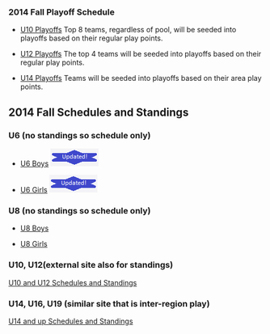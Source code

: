 ### 2014 Fall Playoff Schedule

* [U10 Playoffs](/docs/Fall2014/2014-U10-Playoffs.pdf) Top 8 teams, regardless of pool, will be seeded into playoffs based on their regular play points.

* [U12 Playoffs](/docs/Fall2014/2014-U12-Playoffs.pdf) The top 4 teams will be seeded into playoffs based on their regular play points.

* [U14 Playoffs](/docs/Fall2014/2014-U14-Playoffs.pdf) Teams will be seeded into playoffs based on their area play points.

## 2014 Fall Schedules and Standings

### U6 (no standings so schedule only)

* [U6 Boys](http://www.ayso55.org/docs/Fall2014/2014_U06B_Schedule_090114.pdf) ![updated](/docs/Fall2014/updated.png)

* [U6 Girls](http://www.ayso55.org/docs/Fall2014/2014_U06G_Schedule_090114.pdf) ![updated](/docs/Fall2014/updated.png)

### U8 (no standings so schedule only)

* [U8 Boys](/docs/Fall2014/2014_U08B_Schedule_090114.pdf)

* [U8 Girls](/docs/Fall2014/2014_U08G_Schedule_090114.pdf)

### U10, U12(external site also for standings)

[U10 and U12 Schedules and Standings](http://www.schedulesetc.com/active/index.asp?id=reg55nhb14F)

### U14, U16, U19 (similar site that is inter-region play)

[U14 and up Schedules and Standings](http://www.schedulesetc.com/active/index.asp?id=area11K14F)
